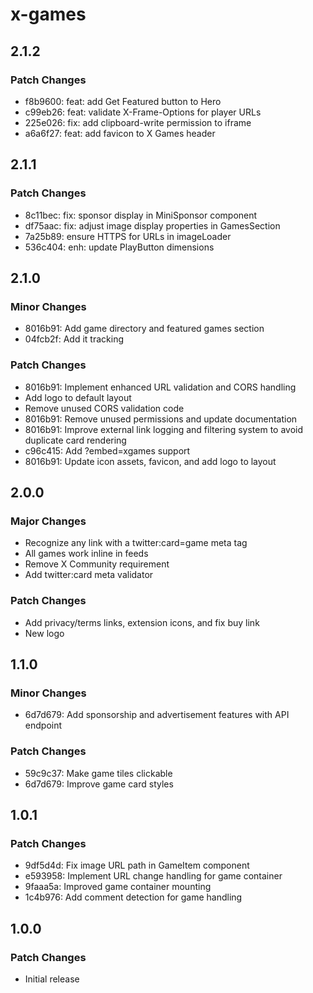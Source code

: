 # x-games

## 2.1.2

### Patch Changes

- f8b9600: feat: add Get Featured button to Hero
- c99eb26: feat: validate X-Frame-Options for player URLs
- 225e026: fix: add clipboard-write permission to iframe
- a6a6f27: feat: add favicon to X Games header

## 2.1.1

### Patch Changes

- 8c11bec: fix: sponsor display in MiniSponsor component
- df75aac: fix: adjust image display properties in GamesSection
- 7a25b89: ensure HTTPS for URLs in imageLoader
- 536c404: enh: update PlayButton dimensions

## 2.1.0

### Minor Changes

- 8016b91: Add game directory and featured games section
- 04fcb2f: Add it tracking

### Patch Changes

- 8016b91: Implement enhanced URL validation and CORS handling
- Add logo to default layout
- Remove unused CORS validation code
- 8016b91: Remove unused permissions and update documentation
- 8016b91: Improve external link logging and filtering system to avoid duplicate card rendering
- c96c415: Add ?embed=xgames support
- 8016b91: Update icon assets, favicon, and add logo to layout

## 2.0.0

### Major Changes

- Recognize any link with a twitter:card=game meta tag
- All games work inline in feeds
- Remove X Community requirement
- Add twitter:card meta validator

### Patch Changes

- Add privacy/terms links, extension icons, and fix buy link
- New logo

## 1.1.0

### Minor Changes

- 6d7d679: Add sponsorship and advertisement features with API endpoint

### Patch Changes

- 59c9c37: Make game tiles clickable
- 6d7d679: Improve game card styles

## 1.0.1

### Patch Changes

- 9df5d4d: Fix image URL path in GameItem component
- e593958: Implement URL change handling for game container
- 9faaa5a: Improved game container mounting
- 1c4b976: Add comment detection for game handling

## 1.0.0

### Patch Changes

- Initial release
